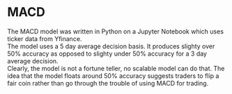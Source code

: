# MACD
The MACD model was written in Python on a Jupyter Notebook which uses ticker data from Yfinance. <br> The model uses a 5 day average decision basis. It produces slighty over 50% accuracy as opposed to slighty under 50% accuracy for a 3 day average decision. <br> Clearly, the model is not a fortune teller, no scalable model can do that. The idea that the model floats around 50% accuracy suggests traders to flip a fair coin rather than go through the trouble of using MACD for trading.
